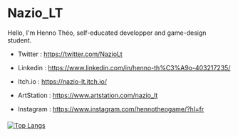 # Nazio_LT
Hello, I'm Henno Théo, self-educated developper and game-design student.

* Twitter : https://twitter.com/NazioLt
* Linkedin : https://www.linkedin.com/in/henno-th%C3%A9o-403217235/

* Itch.io : https://nazio-lt.itch.io/
* ArtStation : https://www.artstation.com/nazio_lt
* Instagram : https://www.instagram.com/hennotheogame/?hl=fr

####

[![Top Langs](https://github-readme-stats.vercel.app/api/top-langs/?username=NazioLT&layout=compact)](https://github.com/anuraghazra/github-readme-stats)
